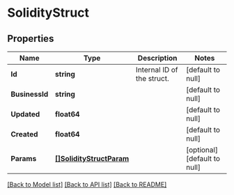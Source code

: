 # SolidityStruct

## Properties
Name | Type | Description | Notes
------------ | ------------- | ------------- | -------------
**Id** | **string** | Internal ID of the struct. | [default to null]
**BusinessId** | **string** |  | [default to null]
**Updated** | **float64** |  | [default to null]
**Created** | **float64** |  | [default to null]
**Params** | [**[]SolidityStructParam**](SolidityStructParam.md) |  | [optional] [default to null]

[[Back to Model list]](../README.md#documentation-for-models) [[Back to API list]](../README.md#documentation-for-api-endpoints) [[Back to README]](../README.md)


